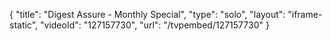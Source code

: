 {
    "title": "Digest Assure - Monthly Special",
    "type": "solo",
    "layout": "iframe-static",
    "videoId": "127157730",
    "url": "\/tvpembed\/127157730"
}